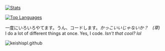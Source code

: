 <a href="https://github.com/anuraghazra/github-readme-stats"><img draggable="false" alt="Stats" src="https://github-readme-stats.vercel.app/api?username=keishispl&theme=tokyonight&show_icons=true"></a>

<a href="https://github.com/anuraghazra/github-readme-stats"><img draggable="false" alt="Top Languages" src="https://github-readme-stats.vercel.app/api/top-langs/?username=keishispl&theme=tokyonight"></a>

一度にいろいろやてます。うん、コードします。*かっこいいじゃないか？　(草)*
I do a lot of different things at once. Yes, I code. *Isn't that cool? lol*

![keishispl.github](https://count.getloli.com/@keishispl.github?theme=rule34&darkmode=0)

